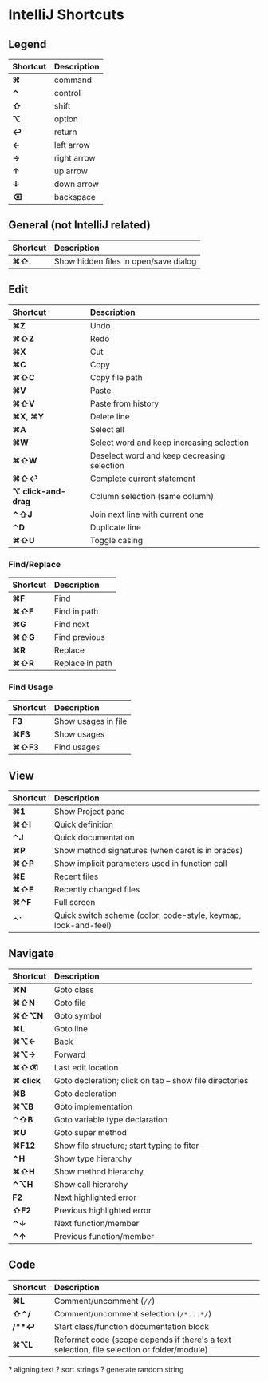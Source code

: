 # IntelliJ Shortcuts

## Legend

Shortcut | Description |
:--- | :---
**⌘** | command
**⌃** | control
**⇧** | shift
**⌥** | option
**↩** | return
**←** | left arrow
**→** | right arrow
**↑** | up arrow
**↓** | down arrow
**⌫** | backspace


## General (not IntelliJ related)

Shortcut | Description |
:--- | :---
**⌘⇧.** | Show hidden files in open/save dialog

## Edit

Shortcut | Description |
:--- | :---
**⌘Z** | Undo
**⌘⇧Z** | Redo
**⌘X** | Cut
**⌘C** | Copy
**⌘⇧C** | Copy file path
**⌘V** | Paste
**⌘⇧V** | Paste from history
**⌘X**, **⌘Y** | Delete line
**⌘A** | Select all
**⌘W** | Select word and keep increasing selection
**⌘⇧W** | Deselect word and keep decreasing selection
**⌘⇧↩** | Complete current statement
**⌥ click-and-drag** | Column selection (same column)
**⌃⇧J** | Join next line with current one
**⌃D** | Duplicate line
**⌘⇧U** | Toggle casing

### Find/Replace

Shortcut | Description |
:--- | :---
**⌘F** | Find
**⌘⇧F** | Find in path
**⌘G** | Find next
**⌘⇧G** | Find previous
**⌘R** | Replace
**⌘⇧R** | Replace in path

### Find Usage

Shortcut | Description |
:--- | :---
**F3** | Show usages in file
**⌘F3** | Show usages
**⌘⇧F3** | Find usages

## View

Shortcut | Description |
:--- | :---
**⌘1** | Show Project pane
**⌘⇧I** | Quick definition
**⌃J** | Quick documentation
**⌘P** | Show method signatures (when caret is in braces)
**⌘⇧P** | Show implicit parameters used in function call
**⌘E** | Recent files
**⌘⇧E** | Recently changed files
**⌘⌃F** | Full screen
**⌃\`** | Quick switch scheme (color, code-style, keymap, look-and-feel)

## Navigate

Shortcut | Description |
:--- | :---
**⌘N** | Goto class
**⌘⇧N** | Goto file
**⌘⇧⌥N** | Goto symbol
**⌘L** | Goto line
**⌘⌥←** | Back
**⌘⌥→** | Forward
**⌘⇧⌫** | Last edit location
**⌘ click** | Goto decleration; click on tab – show file directories
**⌘B** | Goto decleration
**⌘⌥B** | Goto implementation
**⌃⇧B** | Goto variable type declaration
**⌘U** | Goto super method
**⌘F12** | Show file structure; start typing to fiter
**⌃H** | Show type hierarchy
**⌘⇧H** | Show method hierarchy
**⌃⌥H** | Show call hierarchy
**F2** | Next highlighted error
**⇧F2** | Previous highlighted error
**⌃↓** | Next function/member
**⌃↑** | Previous function/member

## Code

Shortcut | Description |
:--- | :---
**⌘L** | Comment/uncomment (`//`)
**⇧⌃/** | Comment/uncomment selection (`/*...*/`)
**/\*\*↩** | Start class/function documentation block
**⌘⌥L** | Reformat code (scope depends if there's a text selection, file selection or folder/module)



? aligning text
? sort strings
? generate random string